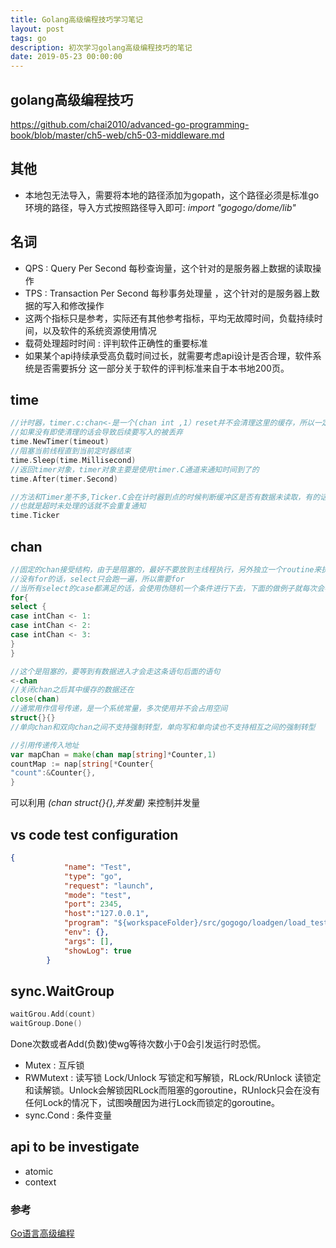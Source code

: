 ```yaml
---
title: Golang高级编程技巧学习笔记
layout: post
tags: go
description: 初次学习golang高级编程技巧的笔记
date: 2019-05-23 00:00:00
---
```

## golang高级编程技巧

https://github.com/chai2010/advanced-go-programming-book/blob/master/ch5-web/ch5-03-middleware.md
## 其他
* 本地包无法导入，需要将本地的路径添加为gopath，这个路径必须是标准go环境的路径，导入方式按照路径导入即可: _import "gogogo/dome/lib"_
## 名词
* QPS : Query Per Second 每秒查询量，这个针对的是服务器上数据的读取操作
* TPS : Transaction Per Second 每秒事务处理量 ，这个针对的是服务器上数据的写入和修改操作
* 这两个指标只是参考，实际还有其他参考指标，平均无故障时间，负载持续时间，以及软件的系统资源使用情况
* 载荷处理超时时间 : 评判软件正确性的重要标准
* 如果某个api持续承受高负载时间过长，就需要考虑api设计是否合理，软件系统是否需要拆分
这一部分关于软件的评判标准来自于本书地200页。


## time
```go
//计时器，timer.c:chan<-是一个(chan int ,1）reset并不会清理这里的缓存，所以一定要确保接收
//如果没有即使清理的话会导致后续要写入的被丢弃
time.NewTimer(timeout)
//阻塞当前线程直到当前定时器结束
time.Sleep(time.Millisecond)
//返回timer对象，timer对象主要是使用timer.C通道来通知时间到了的
time.After(timer.Second)
```
```go
//方法和Timer差不多,Ticker.C会在计时器到点的时候判断缓冲区是否有数据未读取，有的话就不发送
//也就是超时未处理的话就不会重复通知
time.Ticker
```

## chan
```go
//固定的chan接受结构，由于是阻塞的，最好不要放到主线程执行，另外独立一个routine来执行
//没有for的话，select只会跑一遍，所以需要for
//当所有select的case都满足的话，会使用伪随机一个条件进行下去，下面的做例子就每次会不一样
for{
select {
case intChan <- 1:
case intChan <- 2:
case intChan <- 3:
}
}
```

```go
//这个是阻塞的，要等到有数据进入才会走这条语句后面的语句
<-chan
//关闭chan之后其中缓存的数据还在
close(chan)
//通常用作信号传递，是一个系统常量，多次使用并不会占用空间
struct{}{}
//单向chan和双向chan之间不支持强制转型，单向写和单向读也不支持相互之间的强制转型

//引用传递传入地址
var mapChan = make(chan map[string]*Counter,1)
countMap := nap[string[*Counter{
"count":&Counter{},
}
```

可以利用 _(chan struct{}{},并发量)_ 来控制并发量

## vs code test configuration

```json
{
            "name": "Test",
            "type": "go",
            "request": "launch",
            "mode": "test",
            "port": 2345,
            "host":"127.0.0.1",
            "program": "${workspaceFolder}/src/gogogo/loadgen/load_test.go",
            "env": {},
            "args": [],
            "showLog": true
        }
```

## sync.WaitGroup

```go
waitGrou.Add(count)
waitGroup.Done()
```
Done次数或者Add(负数)使wg等待次数小于0会引发运行时恐慌。

* Mutex : 互斥锁
* RWMutext : 读写锁 Lock/Unlock 写锁定和写解锁，RLock/RUnlock 读锁定和读解锁。Unlock会解锁因RLock而阻塞的goroutine，RUnlock只会在没有任何Lock的情况下，试图唤醒因为进行Lock而锁定的goroutine。
* sync.Cond : 条件变量



## api to be investigate

* atomic
* context


### 参考
[Go语言高级编程](
https://github.com/chai2010/advanced-go-programming-book/blob/master/ch1-basic/ch1-04-func-method-interface.md)